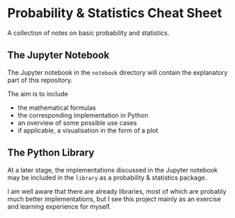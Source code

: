# Probability & Statistics Cheat Sheet
A collection of notes on basic probability and statistics.

## The Jupyter Notebook
The Jupyter notebook in the `notebook` directory will contain the explanatory part of this repository. 

The aim is to include
- the mathematical formulas
- the corresponding implementation in Python
- an overview of some possible use cases
- if applicable, a visualisation in the form of a plot

## The Python Library

At a later stage, the implementations discussed in the Jupyter notebook may be included in the `library` as a probability & statistics package. 

I am well aware that there are already libraries, most of which are probably much better implementations, but I see this project mainly as an exercise and learning experience for myself.